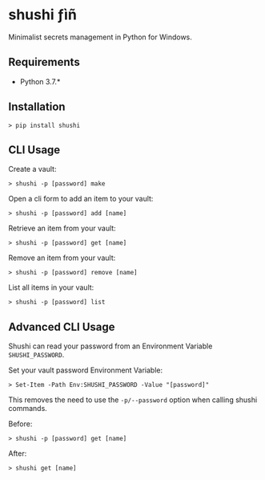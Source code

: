 # shushi ­ƒìñ
Minimalist secrets management in Python for Windows.

## Requirements
- Python 3.7.*

## Installation
```posh
> pip install shushi
```

## CLI Usage
Create a vault:
```posh
> shushi -p [password] make
```

Open a cli form to add an item to your vault:
```posh
> shushi -p [password] add [name]
```

Retrieve an item from your vault:
```posh
> shushi -p [password] get [name]
```

Remove an item from your vault:
```posh
> shushi -p [password] remove [name]
```

List all items in your vault:
```posh
> shushi -p [password] list
```

## Advanced CLI Usage
Shushi can read your password from an Environment Variable `SHUSHI_PASSWORD`.

Set your vault password Environment Variable:
```posh
> Set-Item -Path Env:SHUSHI_PASSWORD -Value "[password]"
```

This removes the need to use the `-p/--password` option when calling shushi commands.

Before:
```posh
> shushi -p [password] get [name]
```

After:
```posh
> shushi get [name]
```